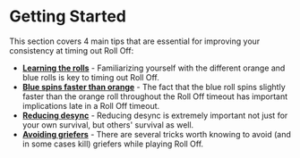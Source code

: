 # Getting Started

This section covers 4 main tips that are essential for improving your consistency at timing out Roll Off:

* [**Learning the rolls**](./learning-the-rolls.md) - Familiarizing yourself with the different orange and blue rolls is key to timing out Roll Off.
* [**Blue spins faster than orange**](./blue-spins-faster-than-orange.md) - The fact that the blue roll spins slightly faster than the orange roll throughout the Roll Off timeout has important implications late in a Roll Off timeout.
* [**Reducing desync**](./reducing-desync.md) - Reducing desync is extremely important not just for your own survival, but others' survival as well.
* [**Avoiding griefers**](./avoiding-griefers.md) - There are several tricks worth knowing to avoid (and in some cases kill) griefers while playing Roll Off.
